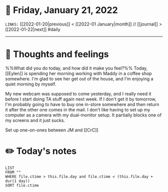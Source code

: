 # 📅 Friday, January 21, 2022
`LINKS:` [[2022-01-20|previous]] < [[2022-01 January|month]] // [[journal]] > [[2022-01-22|next]] 
#daily

---
# 💭 Thoughts and feelings
%%What did you do today, and how did it make you feel?%%
Today, [[Eylen]] is spending her morning working with Maddy in a coffee shop somewhere. I'm glad to see her get out of the house, and I'm enjoying a quiet morning by myself. 

My new webcam was supposed to come yesterday, and I really need it before I start doing TA stuff again next week. If I don't get it by tomorrow, I'm probably going to have to buy one in-store somewhere and then return it after the other one comes in the mail. I don't like having to set up my computer as a camera with my dual-monitor setup. It partially blocks one of my screens and it just sucks. 

Set up one-on-ones between JM and [[CrC]]

# ✏️ Today's notes
```dataview
LIST 
FROM ""
WHERE file.ctime > this.file.day and file.ctime < (this.file.day + dur(1 day))
SORT file.ctime
```
